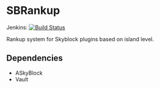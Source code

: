 # SBRankup 
Jenkins: [![Build Status](https://dev.infinia.press/ci/buildStatus/icon?job=SBRankup)](https://dev.infinia.press/ci/job/SBRankup/)

Rankup system for Skyblock plugins based on island level.

## Dependencies

- ASkyBlock
- Vault
